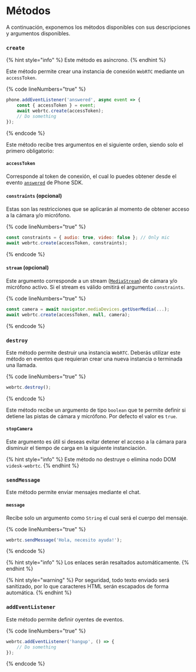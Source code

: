 # Métodos

A continuación, exponemos los métodos disponibles con sus descripciones y argumentos disponibles.

### `create`

{% hint style="info" %}
Este método es asíncrono.
{% endhint %}

Este método permite crear una instancia de conexión `WebRTC` mediante un `accessToken`.

{% code lineNumbers="true" %}
```javascript
phone.addEventListener('answered', async event => {
    const { accessToken } = event;
    await webrtc.create(accessToken);
    // Do something
});
```
{% endcode %}

Este método recibe tres argumentos en el siguiente orden, siendo solo el primero obligatorio:

#### `accessToken`

Corresponde al token de conexión, el cual lo puedes obtener desde el evento [`answered`](../phone.md#answered) de Phone SDK.

#### `constraints` (opcional)

Estas son las restricciones que se aplicarán al momento de obtener acceso a la cámara y/o micrófono.

{% code lineNumbers="true" %}
```javascript
const constraints = { audio: true, video: false }; // Only mic
await webrtc.create(accessToken, constraints);
```
{% endcode %}

#### `stream` (opcional)

Este argumento corresponde a un stream ([`MediaStream`](https://developer.mozilla.org/en-US/docs/Web/API/MediaStream)) de cámara y/o micrófono activo. Si el stream es válido omitirá el argumento `constraints`.

{% code lineNumbers="true" %}
```javascript
const camera = await navigator.mediaDevices.getUserMedia(...);
await webrtc.create(accessToken, null, camera);
```
{% endcode %}

### `destroy`

Este método permite destruir una instancia `WebRTC`. Deberás utilizar este método en eventos que requieran crear una nueva instancia o terminada una llamada.

{% code lineNumbers="true" %}
```javascript
webrtc.destroy();
```
{% endcode %}

Este método recibe un argumento de tipo `boolean` que te permite definir si detiene las pistas de cámara y micrófono. Por defecto el valor es `true`.

#### `stopCamera`

Este argumento es útil si deseas evitar detener el acceso a la cámara para disminuir el tiempo de carga en la siguiente instanciación.

{% hint style="info" %}
Este método no destruye o elimina nodo DOM `videsk-webrtc`.
{% endhint %}

### `sendMessage`

Este método permite enviar mensajes mediante el chat.

#### `message`

Recibe solo un argumento como `String` el cual será el cuerpo del mensaje.

{% code lineNumbers="true" %}
```javascript
webrtc.sendMessage('Hola, necesito ayuda!');
```
{% endcode %}

{% hint style="info" %}
Los enlaces serán resaltados automáticamente.
{% endhint %}

{% hint style="warning" %}
Por seguridad, todo texto enviado será sanitizado, por lo que caracteres HTML serán escapados de forma automática.
{% endhint %}

### `addEventListener`

Este método permite definir oyentes de eventos.

{% code lineNumbers="true" %}
```javascript
webrtc.addEventListener('hangup', () => {
    // Do something
});
```
{% endcode %}
